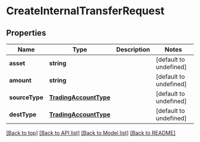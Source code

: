 # CreateInternalTransferRequest

## Properties

|Name | Type | Description | Notes|
|------------ | ------------- | ------------- | -------------|
|**asset** | **string** |  | [default to undefined]|
|**amount** | **string** |  | [default to undefined]|
|**sourceType** | [**TradingAccountType**](TradingAccountType.md) |  | [default to undefined]|
|**destType** | [**TradingAccountType**](TradingAccountType.md) |  | [default to undefined]|




[[Back to top]](#) [[Back to API list]](../../README.md#documentation-for-api-endpoints) [[Back to Model list]](../../README.md#documentation-for-models) [[Back to README]](../../README.md)
